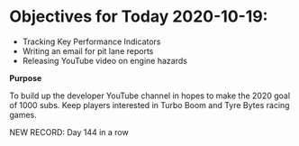 # Objectives for Today 2020-10-19:

- Tracking Key Performance Indicators
- Writing an email for pit lane reports
- Releasing YouTube video on engine hazards

**Purpose**

To build up the developer YouTube channel in hopes to make the 2020 goal of 1000 subs.
Keep players interested in Turbo Boom and Tyre Bytes racing games.

NEW RECORD: Day 144 in a row
